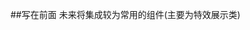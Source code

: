 ##写在前面
未来将集成较为常用的组件(主要为特效展示类)

<script>
export default {
  name: "",
  data() {
    return {};
  },

  mounted() {},
  methods: {},
};
</script>
